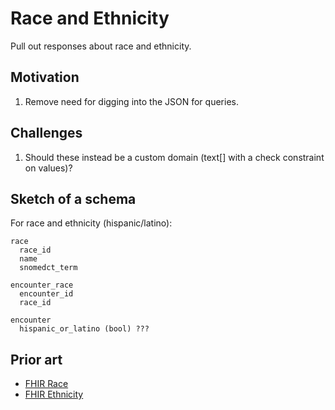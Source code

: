 # Race and Ethnicity

Pull out responses about race and ethnicity.

## Motivation

1. Remove need for digging into the JSON for queries.

## Challenges

1. Should these instead be a custom domain (text[] with a check constraint on
   values)?

## Sketch of a schema

For race and ethnicity (hispanic/latino):

    race
      race_id
      name
      snomedct_term

    encounter_race
      encounter_id
      race_id

    encounter
      hispanic_or_latino (bool) ???

## Prior art

* [FHIR Race](https://www.hl7.org/fhir/v3/Race/cs.html)
* [FHIR Ethnicity](https://www.hl7.org/fhir/v3/Ethnicity/cs.html)
